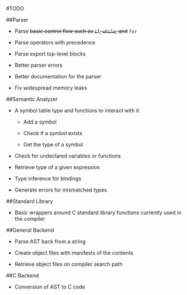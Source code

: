 #TODO

##Parser

- Parse ~~basic control flow such as `if`, `while`, and~~ `for`

- Parse operators with precedence

- Parse export top-level blocks

- Better parser errors

- Better documentation for the parser

- Fix widespread memory leaks


##Semantic Analyzer

- A symbol table type and functions to interact with it

	- Add a symbol

	- Check if a symbol exists

	- Get the type of a symbol

- Check for undeclared variables or functions

- Retrieve type of a given expression

- Type inference for bindings

- Generate errors for mismatched types

##Standard Library

- Basic wrappers around C standard library functions currently used in the compiler

##General Backend

- Parse AST back from a string

- Create object files with manifests of the contents

- Retrieve object files on compiler search path

##C Backend

- Conversion of AST to C code
